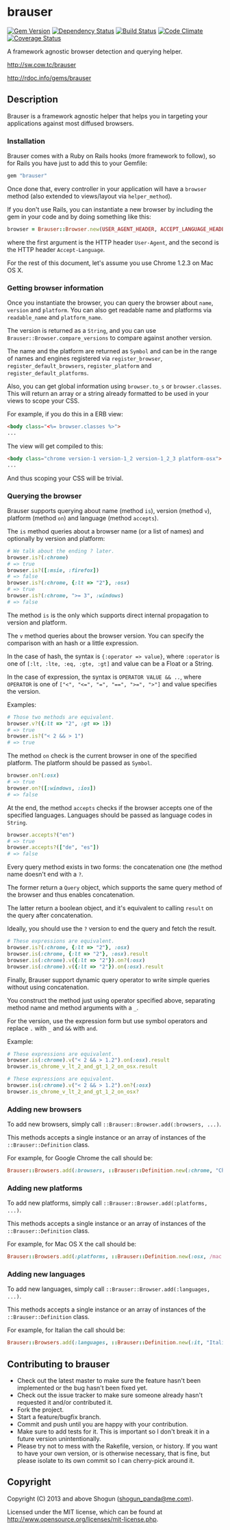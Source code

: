 # brauser

[![Gem Version](https://badge.fury.io/rb/brauser.png)](http://badge.fury.io/rb/brauser)
[![Dependency Status](https://gemnasium.com/ShogunPanda/brauser.png?travis)](https://gemnasium.com/ShogunPanda/brauser)
[![Build Status](https://secure.travis-ci.org/ShogunPanda/brauser.png?branch=master)](http://travis-ci.org/ShogunPanda/brauser)
[![Code Climate](https://codeclimate.com/github/ShogunPanda/brauser.png)](https://codeclimate.com/github/ShogunPanda/brauser)
[![Coverage Status](https://coveralls.io/repos/ShogunPanda/brauser/badge.png)](https://coveralls.io/r/ShogunPanda/brauser)

A framework agnostic browser detection and querying helper.

http://sw.cow.tc/brauser

http://rdoc.info/gems/brauser

## Description

Brauser is a framework agnostic helper that helps you in targeting your applications against most diffused browsers.

### Installation

Brauser comes with a Ruby on Rails hooks (more framework to follow), so for Rails you have just to add this to your Gemfile:

```ruby
gem "brauser"
```

Once done that, every controller in your application will have a `browser` method (also extended to views/layout via `helper_method`).

If you don't use Rails, you can instantiate a new browser by including the gem in your code and by doing something like this:

```ruby
browser = Brauser::Browser.new(USER_AGENT_HEADER, ACCEPT_LANGUAGE_HEADER)
```

where the first argument is the HTTP header `User-Agent`, and the second is the HTTP header `Accept-Language`.

For the rest of this document, let's assume you use Chrome 1.2.3 on Mac OS X.

### Getting browser information

Once you instantiate the browser, you can query the browser about `name`, `version` and `platform`. You can also get readable name and platforms via `readable_name` and `platform_name`.

The version is returned as a `String`, and you can use `Brauser::Browser.compare_versions` to compare against another version.

The name and the platform are returned as `Symbol` and can be in the range of names and engines registered via `register_browser`, `register_default_browsers`, `register_platform` and `register_default_platforms`.

Also, you can get global information using `browser.to_s` or `browser.classes`. This will return an array or a string already formatted to be used in your views to scope your CSS.

For example, if you do this in a ERB view:

```html
<body class="<%= browser.classes %>">
...
```

The view will get compiled to this:

```html
<body class="chrome version-1 version-1_2 version-1_2_3 platform-osx">
...
```

And thus scoping your CSS will be trivial.

### Querying the browser

Brauser supports querying about name (method `is`), version (method `v`), platform (method `on`) and language (method `accepts`).

The `is` method queries about a browser name (or a list of names) and optionally by version and platform:

```ruby
# We talk about the ending ? later.
browser.is?(:chrome)
# => true
browser.is?([:msie, :firefox])
# => false
browser.is?(:chrome, {:lt => "2"}, :osx)
# => true
browser.is?(:chrome, ">= 3", :windows)
# => false
```

The method `is` is the only which supports direct internal propagation to version and platform.

The `v` method queries about the browser version. You can specify the comparison with an hash or a little expression.

In the case of hash, the syntax is `{:operator => value}`, where `:operator` is one of `[:lt, :lte, :eq, :gte, :gt]` and value can be a Float or a String.

In the case of expression, the syntax is `OPERATOR VALUE && ..`, where `OPERATOR` is one of `["<", "<=", "=", "==", ">=", ">"]` and value specifies the version.

Examples:

```ruby
# Those two methods are equivalent.
browser.v?({:lt => "2", :gt => 1})
# => true
browser.is?("< 2 && > 1")
# => true
```

The method `on` check is the current browser in one of the specified platform. The platform should be passed as `Symbol`.

```ruby
browser.on?(:osx)
# => true
browser.on?([:windows, :ios])
# => false
```

At the end, the method `accepts` checks if the browser accepts one of the specified languages. Languages should be passed as language codes in `String`.

```ruby
browser.accepts?("en")
# => true
browser.accepts?(["de", "es"])
# => false
```

Every query method exists in two forms: the concatenation one (the method name doesn't end with a `?`.

The former return a `Query` object, which supports the same query method of the browser and thus enables concatenation.

The latter return a boolean object, and it's equivalent to calling `result` on the query after concatenation.

Ideally, you should use the `?` version to end the query and fetch the result.

```ruby
# These expressions are equivalent.
browser.is?(:chrome, {:lt => "2"}, :osx)
browser.is(:chrome, {:lt => "2"}, :osx).result
browser.is(:chrome).v({:lt => "2"}).on?(:osx)
browser.is(:chrome).v({:lt => "2"}).on(:osx).result
```

Finally, Brauser support dynamic query operator to write simple queries without using concatenation.

You construct the method just using operator specified above, separating method name and method arguments with a `_`.

For the version, use the expression form but use symbol operators and replace `.` with `_` and `&&` with `and`.

Example:

```ruby
# These expressions are equivalent.
browser.is(:chrome).v("< 2 && > 1.2").on(:osx).result
browser.is_chrome_v_lt_2_and_gt_1_2_on_osx.result

# These expressions are equivalent.
browser.is(:chrome).v("< 2 && > 1.2").on?(:osx)
browser.is_chrome_v_lt_2_and_gt_1_2_on_osx?
```

### Adding new browsers

To add new browsers, simply call `::Brauser::Browser.add(:browsers, ...)`.

This methods accepts a single instance or an array of instances of the `::Brauser::Definition` class.

For example, for Google Chrome the call should be:

```ruby
Brauser::Browsers.add(:browsers, ::Brauser::Definition.new(:chrome, "Chrome", /((chrome)|(chromium))/i, /(.+Chrom[a-z]+\/)([a-z0-9.]+)/i))
```

### Adding new platforms

To add new platforms, simply call `::Brauser::Browser.add(:platforms, ...)`.

This methods accepts a single instance or an array of instances of the `::Brauser::Definition` class.

For example, for Mac OS X the call should be:

```ruby
Brauser::Browsers.add(:platforms, ::Brauser::Definition.new(:osx, /mac|macintosh|mac os x/i, "Apple MacOS X"))
```

### Adding new languages

To add new languages, simply call `::Brauser::Browser.add(:languages, ...)`.

This methods accepts a single instance or an array of instances of the `::Brauser::Definition` class.

For example, for Italian the call should be:

```ruby
Brauser::Browsers.add(:languages, ::Brauser::Definition.new(:it, "Italian"))
```

## Contributing to brauser
 
* Check out the latest master to make sure the feature hasn't been implemented or the bug hasn't been fixed yet.
* Check out the issue tracker to make sure someone already hasn't requested it and/or contributed it.
* Fork the project.
* Start a feature/bugfix branch.
* Commit and push until you are happy with your contribution.
* Make sure to add tests for it. This is important so I don't break it in a future version unintentionally.
* Please try not to mess with the Rakefile, version, or history. If you want to have your own version, or is otherwise necessary, that is fine, but please isolate to its own commit so I can cherry-pick around it.

## Copyright

Copyright (C) 2013 and above Shogun (shogun_panda@me.com).

Licensed under the MIT license, which can be found at http://www.opensource.org/licenses/mit-license.php.
